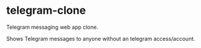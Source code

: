 # telegram-clone
Telegram messaging web app clone.

Shows Telegram messages to anyone without an telegram access/account.
